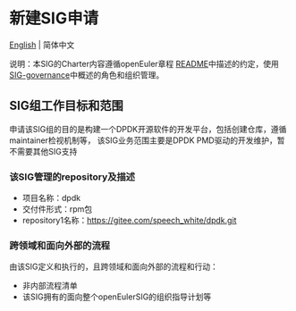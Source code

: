 
# 新建SIG申请
[English](./sig-template.md) | 简体中文

说明：本SIG的Charter内容遵循openEuler章程 [README](/zh/governance/README.md)中描述的约定，使用[SIG-governance](/zh/technical-committee/governance/SIG-governance.md)中概述的角色和组织管理。

## SIG组工作目标和范围
   申请该SIG组的目的是构建一个DPDK开源软件的开发平台，包括创建仓库，遵循maintainer检视机制等，
   该SIG业务范围主要是DPDK PMD驱动的开发维护，暂不需要其他SIG支持

### 该SIG管理的repository及描述
- 项目名称：dpdk
- 交付件形式：rpm包
- repository1名称：https://gitee.com/speech_white/dpdk.git

### 跨领域和面向外部的流程
由该SIG定义和执行的，且跨领域和面向外部的流程和行动：
- 非内部流程清单
- 该SIG拥有的面向整个openEulerSIG的组织指导计划等
